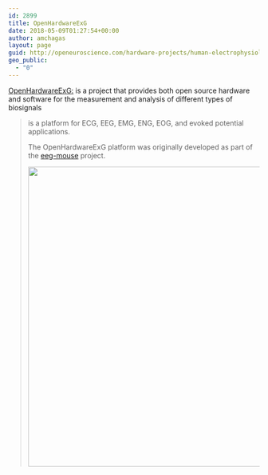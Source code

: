 ```yaml
---
id: 2899
title: OpenHardwareExG
date: 2018-05-09T01:27:54+00:00
author: amchagas
layout: page
guid: http://openeuroscience.com/hardware-projects/human-electrophysiology/openhardwareexg-copy/
geo_public:
  - "0"
---
```

[OpenHardwareExG:](http://openelectronicslab.github.io/OpenHardwareExG/) is a project that provides both open source hardware and software for the measurement and analysis of different types of biosignals

> is a platform for ECG, EEG, EMG, ENG, EOG, and evoked potential applications.
> 
> The OpenHardwareExG platform was originally developed as part of the  [eeg-mouse](http://openelectronicslab.github.io/eeg-mouse/) project.
> 
> <img class="alignnone" src="https://i1.wp.com/raw.githubusercontent.com/OpenElectronicsLab/eeg-mouse-notes/master/images/OpenHardwareExG-rev1-in-case.800.jpg?resize=800%2C600&#038;ssl=1" alt="" width="800" height="600" data-recalc-dims="1" />